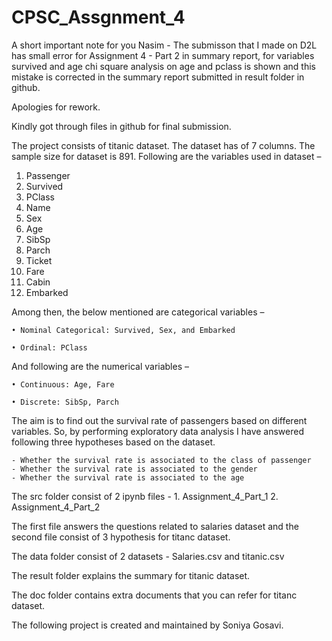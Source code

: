 # CPSC_Assgnment_4

A short important note for you Nasim - The submisson that I made on D2L has small error for Assignment 4 - Part 2 in summary report, for variables survived and age chi square analysis on age and pclass is shown and this mistake is corrected in the summary report submitted in result folder in github.

Apologies for rework.

Kindly got through files in github for final submission.

The project consists of titanic dataset. The dataset has of 7 columns. The sample size for dataset is 891. Following are the variables used in dataset –
1. Passenger
2. Survived
3. PClass
4. Name
5. Sex
6. Age
7. SibSp
8. Parch
9. Ticket
10. Fare
11. Cabin
12. Embarked

Among then, the below mentioned are categorical variables –

    • Nominal Categorical: Survived, Sex, and Embarked
  
    • Ordinal: PClass
  
And following are the numerical variables –

    • Continuous: Age, Fare
  
    • Discrete: SibSp, Parch
  
The aim is to find out the survival rate of passengers based on different variables. So, by performing exploratory data analysis I have answered following three hypotheses based on the dataset.

    - Whether the survival rate is associated to the class of passenger
    - Whether the survival rate is associated to the gender
    - Whether the survival rate is associated to the age

The src folder consist of 2 ipynb files -
                        1. Assignment_4_Part_1
                        2. Assignment_4_Part_2
                                          
The first file answers the questions related to salaries dataset and the second file consist of 3 hypothesis for titanc dataset.

The data folder consist of 2 datasets - Salaries.csv and titanic.csv

The result folder explains the summary for titanic dataset.

The doc folder contains extra documents that you can refer for titanc dataset.

The following project is created and maintained by Soniya Gosavi.
